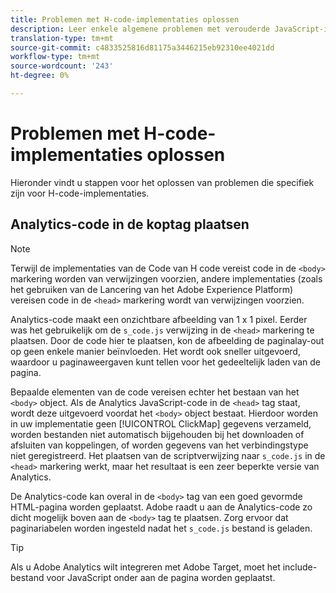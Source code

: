 ```yaml
---
title: Problemen met H-code-implementaties oplossen
description: Leer enkele algemene problemen met verouderde JavaScript-implementaties.
translation-type: tm+mt
source-git-commit: c4833525816d81175a3446215eb92310ee4021dd
workflow-type: tm+mt
source-wordcount: '243'
ht-degree: 0%

---
```



# Problemen met H-code-implementaties oplossen

Hieronder vindt u stappen voor het oplossen van problemen die specifiek zijn voor H-code-implementaties.

## Analytics-code in de koptag plaatsen

>[!NOTE]
>
>Terwijl de implementaties van de Code van H code vereist code in de `<body>` markering worden van verwijzingen voorzien, andere implementaties (zoals het gebruiken van de Lancering van het Adobe Experience Platform) vereisen code in de `<head>` markering wordt van verwijzingen voorzien.

Analytics-code maakt een onzichtbare afbeelding van 1 x 1 pixel. Eerder was het gebruikelijk om de `s_code.js` verwijzing in de `<head>` markering te plaatsen. Door de code hier te plaatsen, kon de afbeelding de paginalay-out op geen enkele manier beïnvloeden. Het wordt ook sneller uitgevoerd, waardoor u paginaweergaven kunt tellen voor het gedeeltelijk laden van de pagina.

Bepaalde elementen van de code vereisen echter het bestaan van het `<body>` object. Als de Analytics JavaScript-code in de `<head>` tag staat, wordt deze uitgevoerd voordat het `<body>` object bestaat. Hierdoor worden in uw implementatie geen [!UICONTROL ClickMap] gegevens verzameld, worden bestanden niet automatisch bijgehouden bij het downloaden of afsluiten van koppelingen, of worden gegevens van het verbindingstype niet geregistreerd. Het plaatsen van de scriptverwijzing naar `s_code.js` in de `<head>` markering werkt, maar het resultaat is een zeer beperkte versie van Analytics.

De Analytics-code kan overal in de `<body>` tag van een goed gevormde HTML-pagina worden geplaatst. Adobe raadt u aan de Analytics-code zo dicht mogelijk boven aan de `<body>` tag te plaatsen. Zorg ervoor dat paginariabelen worden ingesteld nadat het `s_code.js` bestand is geladen.

>[!TIP]
>
>Als u Adobe Analytics wilt integreren met Adobe Target, moet het include-bestand voor JavaScript onder aan de pagina worden geplaatst.
